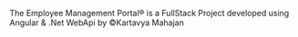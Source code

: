 The Employee Management Portal&reg; is a FullStack Project developed using Angular & .Net WebApi by  &copy;Kartavya Mahajan
